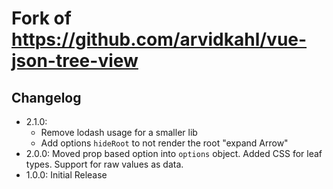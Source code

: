 # Fork of https://github.com/arvidkahl/vue-json-tree-view

## Changelog

- 2.1.0: 
  * Remove lodash usage for a smaller lib
  * Add options `hideRoot` to not render the root "expand Arrow" 
- 2.0.0: Moved prop based option into `options` object. Added CSS for leaf types. Support for raw values as data.
- 1.0.0: Initial Release
